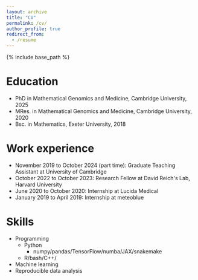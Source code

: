 ```yaml
---
layout: archive
title: "CV"
permalink: /cv/
author_profile: true
redirect_from:
  - /resume
---
```


{% include base_path %}

Education
======
* PhD in Mathematical Genomics and Medicine, Cambridge University, 2025 
* MRes. in Mathematical Genomics and Medicine, Cambridge University, 2020
* Bsc. in Mathematics, Exeter University, 2018

Work experience
======
* November 2019 to October 2024 (part time): Graduate Teaching Assistant at University of Cambridge
* October 2022 to October 2023: Research Fellow at David Reich's Lab, Harvard University
* June 2020 to October 2020: Internship at Lucida Medical
* January 2019 to April 2019: Internship at meteoblue
  
Skills
======
* Programming
  * Python
     * numpy/pandas/TensorFlow/numba/JAX/snakemake
  * R/bash/C++/
* Machine learning
* Reproducible data analysis

